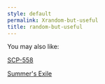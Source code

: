 ```yaml
---
style: default
permalink: Xrandom-but-useful
title: random-but-useful
---
```

You may also like:

[SCP-558](http://scp-wiki.net/scp-558)

[Summer's Exile](http://scp-wiki.net/summer-s-exile)
